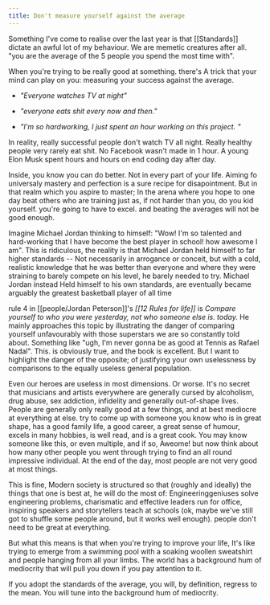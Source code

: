 ```yaml
---
title: Don't measure yourself against the average
--- 
```


Something I've come to realise over the last year is that [[Standards]] dictate an awful lot of my behaviour. We are memetic creatures after all. "you are the average of the 5 people you spend the most time with". 


When you're trying to be really good at something. there's A trick that your mind can play on you: measuring your success against the average. 

- *"Everyone watches TV at night"*

- *"everyone eats shit every now and then."*

- *"I'm so hardworking, I just spent an hour working on this project. "*


In reality, really successful people don't watch TV all night. Really healthy people very rarely eat shit. No Facebook wasn't made in 1 hour. A young Elon Musk spent hours and hours on end coding day after day. 


Inside, you know you can do better. Not in every part of your life. Aiming fo universaly mastery and perfection is a sure recipe for disapointment. But in that realm which you aspire to master; In the arena where you hope to one day beat others who are training just as, if not harder than you, do you kid yourself. you're going to have to excel. and beating the averages will not be good enough. 


Imagine Michael Jordan thinking to himself: "Wow! I'm so talented and hard-working that I have become the best player in school! how awesome I am". This is ridiculous, the reality is that Michael Jordan held himself to far higher standards -- Not necessarily in arrogance or conceit, but with a cold, realistic knowledge that he was better than everyone and where they were straining to barely compete on his level, he barely needed to try. Michael Jordan instead Held himself to his own standards, are eventually became arguably the greatest basketball player of all time


rule 4 in [[people/Jordan Peterson]]'s *[[12 Rules for life]]* is *Compare yourself to who you were yesterday, not who someone else is. today.* He mainly approaches this topic by illustrating the danger of comparing yourself unfavourably with those superstars we are so constantly told about. Something like "ugh, I'm never gonna be as good at Tennis as Rafael Nadal". This. is obviously true, and the book is excellent. But I want to highlight the danger of the opposite; of justifying your own uselessness by comparisons to the equally useless general population. 


Even our heroes are useless in most dimensions. Or worse. It's no secret that musicians and artists everywhere are generally cursed by alcoholism, drug abuse, sex addiction, infidelity and generally out-of-shape lives. People are generally only really good at a few things, and at best mediocre at everything at else. try to come up with someone you know who is in great shape, has a good family life, a good career, a great sense of humour, excels in many hobbies, is well read, and is a great cook. You may know someone like this, or even multiple, and if so, Aweome! but now think about how many other people you went through trying to find an all round impressive individual. At the end of the day, most people are not very good at most things.


This is fine, Modern society is structured so that (roughly and ideally) the things that one is best at, he will do the most of: Engineeringgeniuses solve engineering problems, charismatic and effective leaders run for office, inspiring speakers and storytellers teach at schools (ok, maybe we've still got to shuffle some people around, but it works well enough). people don't need to be great at everything.


But what this means is that when you're trying to improve your life, It's like trying to emerge from a swimming pool with a soaking woollen sweatshirt and people hanging from all your limbs. The world has a background hum of mediocrity that will pull you down if you pay attention to it.


If you adopt the standards of the average, you will, by definition, regress to the mean. You will tune into the background hum of mediocrity.
